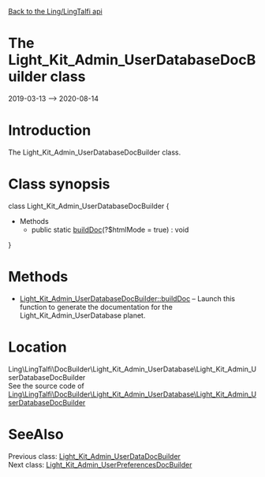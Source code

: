 [Back to the Ling/LingTalfi api](https://github.com/lingtalfi/LingTalfi/blob/master/doc/api/Ling/LingTalfi.md)



The Light_Kit_Admin_UserDatabaseDocBuilder class
================
2019-03-13 --> 2020-08-14






Introduction
============

The Light_Kit_Admin_UserDatabaseDocBuilder class.



Class synopsis
==============


class <span class="pl-k">Light_Kit_Admin_UserDatabaseDocBuilder</span>  {

- Methods
    - public static [buildDoc](https://github.com/lingtalfi/LingTalfi/blob/master/doc/api/Ling/LingTalfi/DocBuilder/Light_Kit_Admin_UserDatabase/Light_Kit_Admin_UserDatabaseDocBuilder/buildDoc.md)(?$htmlMode = true) : void

}






Methods
==============

- [Light_Kit_Admin_UserDatabaseDocBuilder::buildDoc](https://github.com/lingtalfi/LingTalfi/blob/master/doc/api/Ling/LingTalfi/DocBuilder/Light_Kit_Admin_UserDatabase/Light_Kit_Admin_UserDatabaseDocBuilder/buildDoc.md) &ndash; Launch this function to generate the documentation for the Light_Kit_Admin_UserDatabase planet.





Location
=============
Ling\LingTalfi\DocBuilder\Light_Kit_Admin_UserDatabase\Light_Kit_Admin_UserDatabaseDocBuilder<br>
See the source code of [Ling\LingTalfi\DocBuilder\Light_Kit_Admin_UserDatabase\Light_Kit_Admin_UserDatabaseDocBuilder](https://github.com/lingtalfi/LingTalfi/blob/master/DocBuilder/Light_Kit_Admin_UserDatabase/Light_Kit_Admin_UserDatabaseDocBuilder.php)



SeeAlso
==============
Previous class: [Light_Kit_Admin_UserDataDocBuilder](https://github.com/lingtalfi/LingTalfi/blob/master/doc/api/Ling/LingTalfi/DocBuilder/Light_Kit_Admin_UserData/Light_Kit_Admin_UserDataDocBuilder.md)<br>Next class: [Light_Kit_Admin_UserPreferencesDocBuilder](https://github.com/lingtalfi/LingTalfi/blob/master/doc/api/Ling/LingTalfi/DocBuilder/Light_Kit_Admin_UserPreferences/Light_Kit_Admin_UserPreferencesDocBuilder.md)<br>
